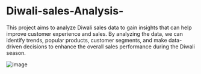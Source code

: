 # Diwali-sales-Analysis-
This project aims to analyze Diwali sales data to gain insights that can help improve customer experience and sales. By analyzing the data, we can identify trends, popular products, customer segments, and make data-driven decisions to enhance the overall sales performance during the Diwali season.

![image](https://github.com/Siddesh17/Diwali-sales-Analysis-/assets/138227201/94d58416-91b0-4ef0-b357-8e07e500b378)
